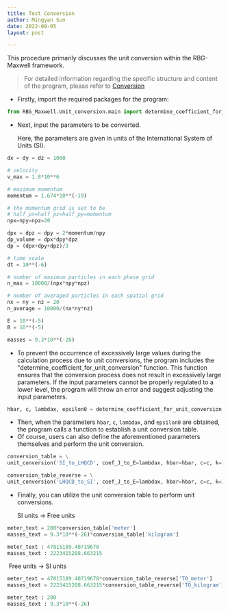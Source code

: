 ```yaml
---
title: Test Conversion
author: Mingyan Sun 
date: 2022-08-05
layout: post

---
```




This procedure primarily discusses the unit conversion within the RBG-Maxwell framework.

> For detailed information regarding the specific structure and content of the program, please refer to [Conversion](http://Juenjie.github.io/jekyll/2022-07-10-Conversion.html)



- Firstly, import the required packages for the program:

```python
from RBG_Maxwell.Unit_conversion.main import determine_coefficient_for_unit_conversion, unit_conversion
```



- Next, input the parameters to be converted.

  Here, the parameters are given in units of the International System of Units (SI).

```python
dx = dy = dz = 1000

# velocity
v_max = 1.8*10**6

# maximum momentum
momentum = 1.674*10**(-19)

# the momentum grid is set to be 
# half_px=half_pz=half_py=momentum
npx=npy=npz=20

dpx = dpz = dpy = 2*momentum/npy
dp_volume = dpx*dpy*dpz
dp = (dpx+dpy+dpz)/3

# time scale
dt = 10**(-6)

# number of maximum particles in each phase grid
n_max = 10000/(npx*npy*npz)

# number of averaged particles in each spatial grid
nx = ny = nz = 20
n_average = 10000/(nx*ny*nz)

E = 10**(-5)
B = 10**(-5)

masses = 9.3*10**(-26)
```



- To prevent the occurrence of excessively large values during the calculation process due to unit conversions, the program includes the "determine_coefficient_for_unit_conversion" function. This function ensures that the conversion process does not result in excessively large parameters. If the input parameters cannot be properly regulated to a lower level, the program will throw an error and suggest adjusting the input parameters.

```python
hbar, c, lambdax, epsilon0 = determine_coefficient_for_unit_conversion(dt, dx, dx*dy*dz, dp, dp_volume,n_max, n_average, v_max, E, B, masses, momentum )
```



- Then, when the parameters `hbar`, `c`, `lambdax`, and `epsilon0` are obtained, the program calls a function to establish a unit conversion table.
- Of course, users can also define the aforementioned parameters themselves and perform the unit conversion.

```python
conversion_table = \
unit_conversion('SI_to_LHQCD', coef_J_to_E=lambdax, hbar=hbar, c=c, k=1., epsilon0=epsilon0)

conversion_table_reverse = \
unit_conversion('LHQCD_to_SI', coef_J_to_E=lambdax, hbar=hbar, c=c, k=1., epsilon0=epsilon0)
```



- Finally, you can utilize the unit conversion table to perform unit conversions.

  SI units -> Free units

```python
meter_text = 200*conversion_table['meter']
masses_text = 9.3*10**(-26)*conversion_table['kilogram']
```



```python
meter_text : 47815189.40719678
masses_text : 2223415208.663215
```

​		 Free units -> SI units	

```python
meter_text = 47815189.40719678*conversion_table_reverse['TO_meter']
masses_text = 2223415208.663215*conversion_table_reverse['TO_kilogram']
```



```python
meter_text : 200
masses_text : 9.3*10**(-26)
```

